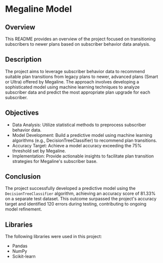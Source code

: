 # Megaline Model

## Overview
This README provides an overview of the project focused on transitioning subscribers to newer plans based on subscriber behavior data analysis.

## Description
The project aims to leverage subscriber behavior data to recommend suitable plan transitions from legacy plans to newer, advanced plans (Smart or Ultra) offered by Megaline. The approach involves developing a sophisticated model using machine learning techniques to analyze subscriber data and predict the most appropriate plan upgrade for each subscriber.

## Objectives
- Data Analysis: Utilize statistical methods to preprocess subscriber behavior data.
- Model Development: Build a predictive model using machine learning algorithms (e.g., DecisionTreeClassifier) to recommend plan transitions.
- Accuracy Target: Achieve a model accuracy exceeding the 75% threshold set by Megaline.
- Implementation: Provide actionable insights to facilitate plan transition strategies for Megaline's subscriber base.

## Conclusion
The project successfully developed a predictive model using the `DecisionTreeClassifier` algorithm, achieving an accuracy score of 81.33% on a separate test dataset. This outcome surpassed the project's accuracy target and identified 120 errors during testing, contributing to ongoing model refinement.

## Libraries
The following libraries were used in this project:
- Pandas
- NumPy
- Scikit-learn
